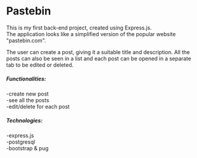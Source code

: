 # Pastebin
This is my first back-end project, created using Express.js.   
The application looks like a simplified version of the popular website "pastebin.com".   

The user can create a post, giving it a suitable title and description. All the posts can also be seen in a list and each post can be opened in a separate tab to be edited or deleted.   
##### Functionalities:
  -create new post  
  -see all the posts  
  -edit/delete for each post
##### Technologies:
  -express.js  
  -postgresql  
  -bootstrap & pug  
